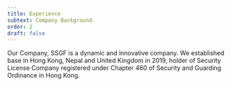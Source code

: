 ```yaml
---
title: Experience
subtext: Company Background.
order: 2
draft: false
---
```

Our Company, SSGF is a dynamic and innovative company. We established base in Hong Kong, Nepal and United Kingdom in 2019, holder of Security License Company registered under Chapter 460 of Security and Guarding Ordinance in Hong Kong.